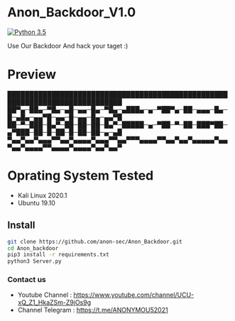 # Anon_Backdoor_V1.0

[![Python 3.5](https://img.shields.io/badge/Python-3.5-yellow.svg)](http://www.python.org/download/) 

<p>Use Our Backdoor And hack your taget :)</p>

# Preview
<P>
  ████████████████████████████████████████████████████████████████████████████
██▀▄─██▄─▀█▄─▄█─▄▄─█▄─▀█▄─▄███▄─▄─▀██▀▄─██─▄▄▄─█▄─█─▄█▄─▄▄▀█─▄▄─█─▄▄─█▄─▄▄▀█
██─▀─███─█▄▀─██─██─██─█▄▀─█████─▄─▀██─▀─██─███▀██─▄▀███─██─█─██─█─██─██─▄─▄█
▀▄▄▀▄▄▀▄▄▄▀▀▄▄▀▄▄▄▄▀▄▄▄▀▀▄▄▀▀▀▄▄▄▄▀▀▄▄▀▄▄▀▄▄▄▄▄▀▄▄▀▄▄▀▄▄▄▄▀▀▄▄▄▄▀▄▄▄▄▀▄▄▀▄▄▀
</P>

# Oprating System Tested
<div class="list">
<ul>
<li>Kali Linux 2020.1</li>
<li>Ubuntu 19.10</li>
</ul>
</div>


## Install
```bash
git clone https://github.com/anon-sec/Anon_Backdoor.git
cd Anon_backdoor
pip3 install -r requirements.txt
python3 Server.py 
```

### Contact us
- Youtube Channel : https://www.youtube.com/channel/UCU-xQ_Z1_HkaZSm-Z9jOs9g
- Channel Telegram : https://t.me/ANONYMOU52021


